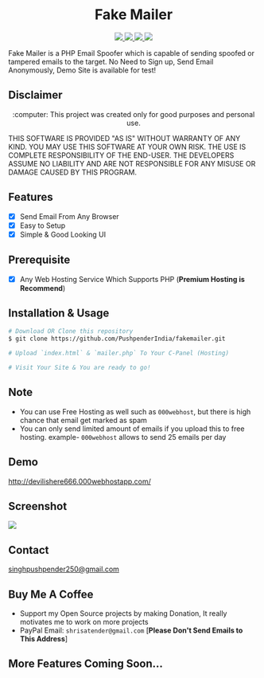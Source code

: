 <h1 align="center">Fake Mailer</h1>
<p align="center">
    <a href="https://python.org">
    <img src="https://img.shields.io/badge/PHP-7.2.30-green.svg">
  </a>
  <a href="https://github.com/PushpenderIndia/technowhorse/blob/master/LICENSE">
    <img src="https://img.shields.io/badge/License-BSD%203-lightgrey.svg">
  </a>
  <a href="https://github.com/PushpenderIndia/technowhorse/releases">
    <img src="https://img.shields.io/badge/Release-1.0-blue.svg">
  </a>
    <a href="https://github.com/PushpenderIndia/technowhorse">
    <img src="https://img.shields.io/badge/Open%20Source-%E2%9D%A4-brightgreen.svg">
  </a>
</p>

Fake Mailer is a PHP Email Spoofer which is capable of sending spoofed or tampered emails to the target. No Need to Sign up, Send Email Anonymously, Demo Site is available for test!

## Disclaimer
<p align="center">
  :computer: This project was created only for good purposes and personal use.
</p>

THIS SOFTWARE IS PROVIDED "AS IS" WITHOUT WARRANTY OF ANY KIND. YOU MAY USE THIS SOFTWARE AT YOUR OWN RISK. THE USE IS COMPLETE RESPONSIBILITY OF THE END-USER. THE DEVELOPERS ASSUME NO LIABILITY AND ARE NOT RESPONSIBLE FOR ANY MISUSE OR DAMAGE CAUSED BY THIS PROGRAM.

## Features
- [x] Send Email From Any Browser
- [x] Easy to Setup
- [x] Simple & Good Looking UI

## Prerequisite
- [x] Any Web Hosting Service Which Supports PHP (**Premium Hosting is Recommend**)

## Installation & Usage
```bash
# Download OR Clone this repository
$ git clone https://github.com/PushpenderIndia/fakemailer.git

# Upload `index.html` & `mailer.php` To Your C-Panel (Hosting)

# Visit Your Site & You are ready to go!
```

## Note
* You can use Free Hosting as well such as `000webhost`, but there is high chance that email get marked as spam
* You can only send limited amount of emails if you upload this to free hosting. example- `000webhost` allows to send 25 emails per day

## Demo
http://devilishere666.000webhostapp.com/

## Screenshot
![](/Screenshots/fakemailerV1.JPG)

## Contact

singhpushpender250@gmail.com 

## Buy Me A Coffee

* Support my Open Source projects by making Donation, It really motivates me to work on more projects
* PayPal Email: `shrisatender@gmail.com` [**Please Don't Send Emails to This Address**]

## More Features Coming Soon...

